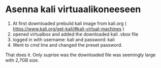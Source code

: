 # Asenna kali virtuaalikoneeseen

1. At first dowmloaded prebuild kali image from kali.org ( https://www.kali.org/get-kali/#kali-virtual-machines )
2. opened virtualbox and added the downloaded kali .vbox file
3. logged in with username: kali and password: kali
4. Went to cmd line and changed the preset password. 

That does it. Only suprise was the downloaded file was seemingly large with 2,7GB size.


